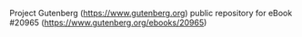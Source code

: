 Project Gutenberg (https://www.gutenberg.org) public repository for eBook #20965 (https://www.gutenberg.org/ebooks/20965)
